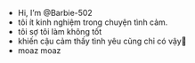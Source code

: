 - Hi, I’m @Barbie-502
- tôi ít kinh nghiệm trong chuyện tình cảm.
- tôi sợ tôi làm không tốt 
- khiến cậu cảm thấy tình yêu cũng chỉ có vậy🥺
- moaz moaz 

<!---
Barbie-502/Barbie-502 is a ✨ special ✨ repository because its `README.md` (this file) appears on your GitHub profile.
You can click the Preview link to take a look at your changes.
--->

